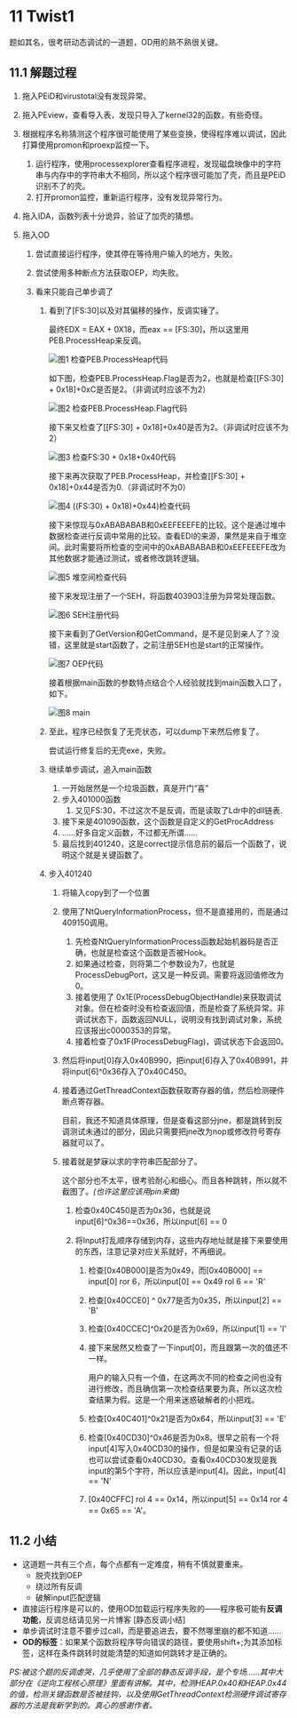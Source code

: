 # 11 Twist1

题如其名，很考研动态调试的一道题，OD用的熟不熟很关键。

## 11.1 解题过程

1. 拖入PEiD和virustotal没有发现异常。

2. 拖入PEview，查看导入表，发现只导入了kernel32的函数，有些奇怪。

3. 根据程序名称猜测这个程序很可能使用了某些变换，使得程序难以调试，因此打算使用promon和proexp监控一下。

   1. 运行程序，使用processexplorer查看程序进程，发现磁盘映像中的字符串与内存中的字符串大不相同，所以这个程序很可能加了壳，而且是PEiD识别不了的壳。
   2. 打开promon监控，重新运行程序，没有发现异常行为。

4. 拖入IDA，函数列表十分诡异，验证了加壳的猜想。

5. 拖入OD

   1. 尝试直接运行程序，使其停在等待用户输入的地方，失败。

   2. 尝试使用多种断点方法获取OEP，均失败。

   3. 看来只能自己单步调了

      1. 看到了[FS:30]以及对其偏移的操作，反调实锤了。

         最终EDX = EAX + 0X18，而eax == [FS:30]，所以这里用PEB.ProcessHeap来反调。

         ![图1 检查PEB.ProcessHeap代码](https://chrishuppor.github.io/image/Snipaste_2019-05-15_22-26-12.PNG)

         如下图，检查PEB.ProcessHeap.Flag是否为2，也就是检查[[FS:30] + 0x18]+0xC是否是2。（非调试时应该不为2）

         ![图2 检查PEB.ProcessHeap.Flag代码](https://chrishuppor.github.io/image/Snipaste_2019-05-15_22-27-53.PNG)

         接下来又检查了[[FS:30] + 0x18]+0x40是否为2。（非调试时应该不为2）

         ![图3 检查FS:30 + 0x18+0x40代码](https://chrishuppor.github.io/image/Snipaste_2019-05-15_22-32-47.PNG)

         接下来再次获取了PEB.ProcessHeap，并检查[[FS:30] + 0x18]+0x44是否为0.（非调试时不为0）

         ![图4 ((FS:30) + 0x18)+0x44)检查代码](https://chrishuppor.github.io/image/Snipaste_2019-05-15_22-34-34.PNG)

         接下来惊现与0xABABABAB和0xEEFEEEFE的比较。这个是通过堆中数据检查进行反调中常用的比较。查看EDI的来源，果然是来自于堆空间。此时需要将所检查的空间中的0xABABABAB和0xEEFEEEFE改为其他数据才能通过测试，或者修改跳转逻辑。

         ![图5 堆空间检查代码](https://chrishuppor.github.io/image/Snipaste_2019-05-15_22-36-55.PNG)

         接下来发现注册了一个SEH，将函数403903注册为异常处理函数。

         ![图6 SEH注册代码](https://chrishuppor.github.io/image/Snipaste_2019-05-15_22-47-57.PNG)

         接下来看到了GetVersion和GetCommand，是不是见到亲人了？没错，这里就是start函数了，之前注册SEH也是start的正常操作。

         ![图7 OEP代码](https://chrishuppor.github.io/image/Snipaste_2019-05-15_22-48-55.PNG)

         接着根据main函数的参数特点结合个人经验就找到main函数入口了，如下。

         ![图8 main](https://chrishuppor.github.io/image/Snipaste_2019-05-15_22-54-44.PNG)

      2. 至此，程序已经恢复了无壳状态，可以dump下来然后修复了。

         尝试运行修复后的无壳exe，失败。

      3. 继续单步调试，追入main函数

         1. 一开始居然是一个垃圾函数，真是开门“喜”
         2. 步入401000函数
            1. 又见FS:30，不过这次不是反调，而是读取了Ldr中的dll链表.
         3. 接下来是401090函数，这个函数是自定义的GetProcAddress
         4. ......好多自定义函数，不过都无所谓......
         5. 最后找到401240，这是correct提示信息前的最后一个函数了，说明这个就是关键函数了。

      4. 步入401240

         1. 将输入copy到了一个位置

         2. 使用了NtQueryInformationProcess，但不是直接用的，而是通过409150调用。

            1. 先检查NtQueryInformationProcess函数起始机器码是否正确，也就是检查这个函数是否被Hook。
            2. 如果通过检查，则将第二个参数设为7，也就是ProcessDebugPort，这又是一种反调。需要将返回值修改为0。
            3. 接着使用了 0x1E(ProcessDebugObjectHandle)来获取调试对象。但在检查时没有检查返回值，而是检查了系统异常。非调试状态下，函数返回NULL，说明没有找到调试对象，系统应该报出c0000353的异常。
            4. 接着检查了0x1F(ProcessDebugFlag)，调试状态下会返回0。

         3. 然后将input[0]存入0x40B990，把input[6]存入了0x40B991，并将input[6]^0x36存入了0x40C450。

         4. 接着通过GetThreadContext函数获取寄存器的值，然后检测硬件断点寄存器。

            目前，我还不知道具体原理，但是查看这部分jne，都是跳转到反调测试未通过的部分，因此只需要把jne改为nop或修改符号寄存器就可以了。

         5. 接着就是梦寐以求的字符串匹配部分了。

            这个部分也不太平，很考验耐心和细心。而且各种跳转，所以就不截图了。*(也许这里应该用pin来做)*

            1. 检查0x40C450是否为0x36，也就是说input[6]^0x36==0x36，所以input[6] == 0

            2. 将Input打乱顺序存储到内存，这些内存地址就是接下来要使用的东西，注意记录对应关系就好，不再细说。

               1. 检查[0x40B000]是否为0x49，而[0x40B000] == input[0] ror 6，所以input[0] == 0x49 rol 6 == 'R'

               2. 检查[0x40CCE0] ^ 0x77是否为0x35，所以input[2] == 'B'

               3. 检查[0x40CCEC]^0x20是否为0x69，所以input[1] == 'I'

               4. 接下来居然又检查了一下input[0]，而且跟第一次的值还不一样。

                  用户的输入只有一个值，在这两次不同的检查之间也没有进行修改，而且确信第一次检查结果要为真，所以这次检查结果为假。这是一个用来迷惑破解者的小把戏。

               5. 检查[0x40C401]^0x21是否为0x64，所以input[3] == 'E'

               6. 检查[0x40CD30]^0x46是否为0x8。很早之前有一个将input[4]写入0x40CD30的操作，但是如果没有记录的话也可以尝试查看0x40CD30。查看0x40CD30发现是我input的第5个字符，所以应该是input[4]。因此，input[4] == 'N' 

               7. [0x40CFFC] rol 4 == 0x14，所以input[5] == 0x14 ror 4 == 0x65 == 'A'。


## 11.2 小结

* 这道题一共有三个点，每个点都有一定难度，稍有不慎就要重来。
  * 脱壳找到OEP
  * 绕过所有反调
  * 破解input匹配逻辑
* 直接运行程序是可以的，使用OD加载运行程序失败的——程序极可能有**反调功能**，反调总结请见另一片博客 [静态反调小结]
* 单步调试时注意不要步过call，而是要追进去，要不然哪里崩的都不知道......
* **OD的标签**：如果某个函数将程序导向错误的路径，要使用shift+;为其添加标签，这样在条件跳转时就能清楚的知道如何跳转才是正确的。

*PS:被这个题的反调虐哭，几乎使用了全部的静态反调手段，是个专场......其中大部分在《逆向工程核心原理》里面有讲解。其中，检测HEAP.0x40和HEAP.0x44的值，检测关键函数是否被挂钩，以及使用GetThreadContext检测硬件调试寄存器的方法是我新学到的。真心的感谢作者。*